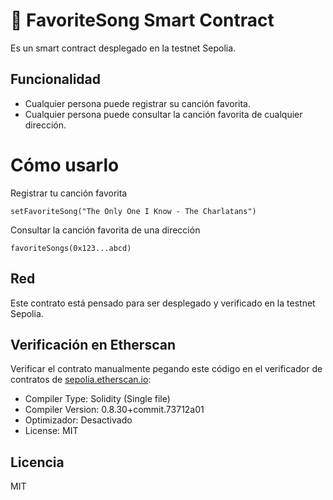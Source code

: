 # 🎵 FavoriteSong Smart Contract 

Es un smart contract desplegado en la testnet Sepolia.

## Funcionalidad

- Cualquier persona puede registrar su canción favorita.
- Cualquier persona puede consultar la canción favorita de cualquier dirección.

# Cómo usarlo
Registrar tu canción favorita
```solidity
setFavoriteSong("The Only One I Know - The Charlatans")
```

Consultar la canción favorita de una dirección
```solidity
favoriteSongs(0x123...abcd)
```
## Red

Este contrato está pensado para ser desplegado y verificado en la testnet Sepolia.

## Verificación en Etherscan

Verificar el contrato manualmente pegando este código en el verificador de contratos de [sepolia.etherscan.io](https://sepolia.etherscan.io):

- Compiler Type: Solidity (Single file)
- Compiler Version: 0.8.30+commit.73712a01
- Optimizador: Desactivado
- License: MIT

## Licencia

MIT